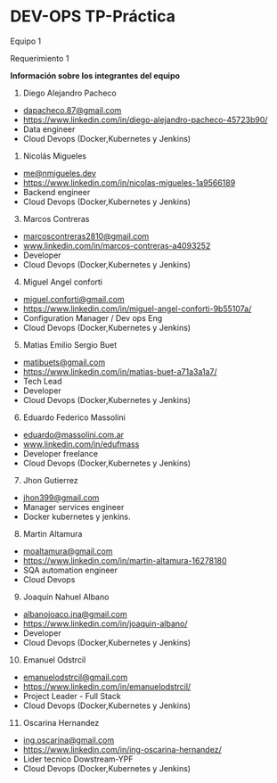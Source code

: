
# DEV-OPS TP-Práctica

Equipo 1

Requerimiento 1

**Información sobre los integrantes del equipo**

1. Diego Alejandro Pacheco
- dapacheco.87@gmail.com
- https://www.linkedin.com/in/diego-alejandro-pacheco-45723b90/
- Data engineer
- Cloud Devops (Docker,Kubernetes y Jenkins)

1. Nicolás Migueles
- me@nmigueles.dev
- https://www.linkedin.com/in/nicolas-migueles-1a9566189
- Backend engineer
- Cloud Devops (Docker,Kubernetes y Jenkins)

3. Marcos Contreras
- marcoscontreras2810@gmail.com
- www.linkedin.com/in/marcos-contreras-a4093252 
- Developer
- Cloud Devops (Docker,Kubernetes y Jenkins)

4. Miguel Angel conforti
- miguel.conforti@gmail.com
- https://www.linkedin.com/in/miguel-angel-conforti-9b55107a/
- Configuration Manager / Dev ops Eng
- Cloud Devops (Docker,Kubernetes y Jenkins)

5. Matias Emilio Sergio Buet
- matibuets@gmail.com
- https://www.linkedin.com/in/matias-buet-a71a3a1a7/
- Tech Lead
- Developer
- Cloud Devops (Docker,Kubernetes y Jenkins)

6. Eduardo Federico Massolini
- eduardo@massolini.com.ar 
- www.linkedin.com/in/edufmass
- Developer freelance
- Cloud Devops (Docker,Kubernetes y Jenkins)

7. Jhon Gutierrez
- jhon399@gmail.com
- Manager services engineer
- Docker kubernetes y jenkins.

8. Martin Altamura 
- moaltamura@gmail.com 
- https://www.linkedin.com/in/martin-altamura-16278180 
- SQA automation engineer   
- Cloud Devops

9. Joaquín Nahuel Albano
- albanojoaco.jna@gmail.com
- https://www.linkedin.com/in/joaquin-albano/
- Developer
- Cloud Devops (Docker,Kubernetes y Jenkins)

10. Emanuel Odstrcil
- emanuelodstrcil@gmail.com
- https://www.linkedin.com/in/emanuelodstrcil/
- Project Leader - Full Stack
- Cloud Devops (Docker,Kubernetes y Jenkins)

11. Oscarina Hernandez
- ing.oscarina@gmail.com
- https://www.linkedin.com/in/ing-oscarina-hernandez/
- Lider tecnico Dowstream-YPF
- Cloud Devops (Docker,Kubernetes y Jenkins)
